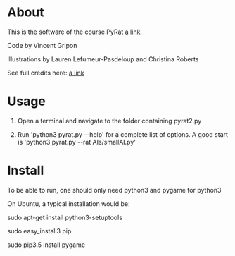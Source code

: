 # About

This is the software of the course PyRat [a link](http://formations.telecom-bretagne.eu/pyrat).

Code by Vincent Gripon

Illustrations by Lauren Lefumeur-Pasdeloup and Christina Roberts

See full credits here: [a link](http://formations.telecom-bretagne.eu/pyrat/?page_id=264)

# Usage

1. Open a terminal and navigate to the folder containing pyrat2.py

2. Run 'python3 pyrat.py --help' for a complete list of options. A good start is 'python3 pyrat.py --rat AIs/smallAI.py'

# Install

To be able to run, one should only need python3 and pygame for python3

On Ubuntu, a typical installation would be:

sudo apt-get install python3-setuptools

sudo easy_install3 pip

sudo pip3.5 install pygame

